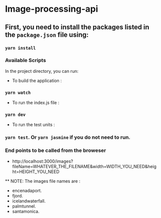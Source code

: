 # Image-processing-api

## First, you need to install the packages listed in the `package.json` file using:

### `yarn install`


### Available Scripts
In the project directory, you can run:

- To build the application :

### `yarn watch`


- To run the index.js file :  

### `yarn dev`

- To run the test units :

### `yarn test`. Or `yarn jasmine` if you do not need to run.

### End points to be called from the broweser
- http://localhost:3000/images?fileName=WHATEVER_THE_FILENAME&width=WIDTH_YOU_NEED&height=HEIGHT_YOU_NEED

** NOTE: The images file names are :
- encenadaport.
- fjord.
- icelandwaterfall.
- palmtunnel.
- santamonica.
